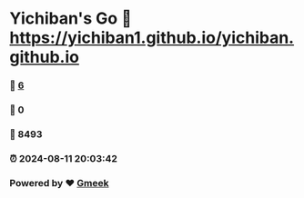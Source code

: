 # Yichiban's Go :link: https://yichiban1.github.io/yichiban.github.io 
### :page_facing_up: [6](https://yichiban1.github.io/yichiban.github.io/tag.html) 
### :speech_balloon: 0 
### :hibiscus: 8493 
### :alarm_clock: 2024-08-11 20:03:42 
### Powered by :heart: [Gmeek](https://github.com/Meekdai/Gmeek)
